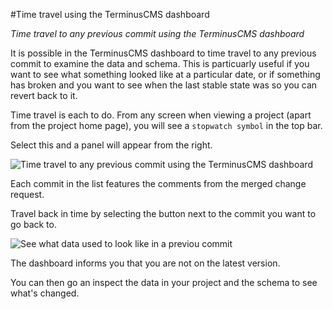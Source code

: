 #Time travel using the TerminusCMS dashboard

*Time travel to any previous commit using the TerminusCMS dashboard*

It is possible in the TerminusCMS dashboard to time travel to any previous commit to examine the data and schema. This is particuarly useful if you want to see what something looked like at a particular date, or if something has broken and you want to see when the last stable state was so you can revert back to it.

Time travel is each to do. From any screen when viewing a project (apart from the project home page), you will see a `stopwatch symbol` in the top bar.

Select this and a panel will appear from the right.

<img src="https://assets.terminusdb.com/docs/time-travel.png" alt="Time travel to any previous commit using the TerminusCMS dashboard">

Each commit in the list features the comments from the merged change request. 

Travel back in time by selecting the button next to the commit you want to go back to.

<img src="https://assets.terminusdb.com/docs/travel-back-in-time.png" alt="See what data used to look like in a previou commit">

The dashboard informs you that you are not on the latest version.

You can then go an inspect the data in your project and the schema to see what's changed.
